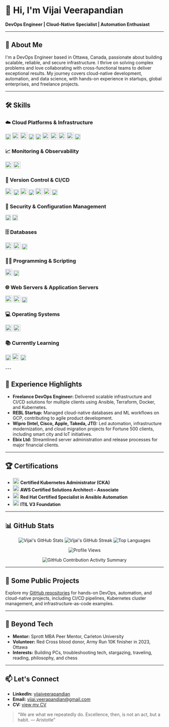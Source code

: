 # 👋 Hi, I'm Vijai Veerapandian

**DevOps Engineer | Cloud-Native Specialist | Automation Enthusiast**

---

## 🚀 About Me

I'm a DevOps Engineer based in Ottawa, Canada, passionate about building scalable, reliable, and secure infrastructure. I thrive on solving complex problems and love collaborating with cross-functional teams to deliver exceptional results. My journey covers cloud-native development, automation, and data science, with hands-on experience in startups, global enterprises, and freelance projects.

---

## 🛠️ Skills

### ☁️ Cloud Platforms & Infrastructure
<p>
  <img src="https://img.shields.io/badge/AWS-232F3E?style=flat&logo=amazonaws&logoColor=white" alt="AWS" height="18"/>
  <img src="https://cdn.jsdelivr.net/gh/devicons/devicon/icons/googlecloud/googlecloud-original.svg" alt="GCP" width="22"/>
  <img src="https://cdn.jsdelivr.net/gh/devicons/devicon/icons/azure/azure-original.svg" alt="Azure" width="22"/>
  <img src="https://img.shields.io/badge/vSphere-073042?style=flat&logo=vmware&logoColor=white" alt="VMware vSphere" height="18"/>
  <img src="https://img.shields.io/badge/Proxmox-333333?logo=proxmox&logoColor=E57000&style=flat" alt="Proxmox" height="18"/>
  <img src="https://cdn.jsdelivr.net/gh/devicons/devicon/icons/ansible/ansible-original.svg" alt="Ansible" width="22"/>
  <img src="https://cdn.jsdelivr.net/gh/devicons/devicon/icons/terraform/terraform-original.svg" alt="Terraform" width="22"/>
  <img src="https://cdn.jsdelivr.net/gh/devicons/devicon/icons/docker/docker-original.svg" alt="Docker" width="22"/>
  <img src="https://cdn.jsdelivr.net/gh/devicons/devicon/icons/kubernetes/kubernetes-plain.svg" alt="Kubernetes" width="22"/>
  <img src="https://img.shields.io/badge/Helm-0F1689?logo=helm&logoColor=white&style=flat" alt="Helm" height="18"/>
</p>

### 📈 Monitoring & Observability
<p>
  <img src="https://cdn.jsdelivr.net/gh/devicons/devicon/icons/prometheus/prometheus-original.svg" alt="Prometheus" width="22"/>
  <img src="https://cdn.jsdelivr.net/gh/devicons/devicon/icons/grafana/grafana-original.svg" alt="Grafana" width="22"/>
</p>

### 🔄 Version Control & CI/CD
<p>
  <img src="https://cdn.jsdelivr.net/gh/devicons/devicon/icons/git/git-original.svg" alt="Git" width="22"/>
  <img src="https://img.shields.io/badge/GitHub-181717?style=flat&logo=github&logoColor=white" alt="GitHub" height="18"/>
  <img src="https://cdn.jsdelivr.net/gh/devicons/devicon/icons/gitlab/gitlab-original.svg" alt="GitLab" width="22"/>
  <img src="https://img.shields.io/badge/GitHub%20Actions-2088FF?logo=githubactions&logoColor=white&style=flat" alt="GitHub Actions" height="18"/>
  <img src="https://cdn.jsdelivr.net/gh/devicons/devicon/icons/bitbucket/bitbucket-original.svg" alt="Bitbucket" width="22"/>
  <img src="https://cdn.jsdelivr.net/gh/devicons/devicon/icons/jenkins/jenkins-original.svg" alt="Jenkins" width="22"/>
  <img src="https://img.shields.io/badge/Flux%20CD-0066FF?logo=flux&logoColor=white&style=flat" alt="Flux CD" height="18"/>
</p>

### 🔐 Security & Configuration Management
<p>
  <img src="https://img.shields.io/badge/Vault-000000?logo=vault&logoColor=white&style=flat" alt="Vault" height="18"/>
  <img src="https://img.shields.io/badge/SOPS-303030?logo=gnuprivacyguard&logoColor=white&style=flat" alt="SOPS" height="18"/>
</p>

### 🗄️ Databases
<p>
  <img src="https://cdn.jsdelivr.net/gh/devicons/devicon/icons/mysql/mysql-original.svg" alt="MySQL" width="22"/>
  <img src="https://cdn.jsdelivr.net/gh/devicons/devicon/icons/mongodb/mongodb-original.svg" alt="MongoDB" width="22"/>
  <img src="https://img.shields.io/badge/MS%20SQL-CC2927?logo=microsoftsqlserver&logoColor=white&style=flat" alt="MS SQL" height="18"/>
</p>

### 👨‍💻 Programming & Scripting
<p>
  <img src="https://cdn.jsdelivr.net/gh/devicons/devicon/icons/python/python-original.svg" alt="Python" width="22"/>
  <img src="https://img.shields.io/badge/Shell-4EAA25?style=flat&logo=gnubash&logoColor=white" alt="Shell" height="18"/>
</p>

### 🌐 Web Servers & Application Servers
<p>
  <img src="https://cdn.jsdelivr.net/gh/devicons/devicon/icons/apache/apache-original.svg" alt="Apache" width="22"/>
  <img src="https://cdn.jsdelivr.net/gh/devicons/devicon/icons/nginx/nginx-original.svg" alt="nginx" width="22"/>
  <img src="https://img.shields.io/badge/IIS-0078D6?logo=microsoft&logoColor=white&style=flat" alt="IIS" height="18"/>
</p>

### 💻 Operating Systems
<p>
  <img src="https://cdn.jsdelivr.net/gh/devicons/devicon/icons/linux/linux-original.svg" alt="Linux" width="22"/>
  <img src="https://cdn.jsdelivr.net/gh/devicons/devicon/icons/windows8/windows8-original.svg" alt="Windows" width="22"/>
</p>

### 📚 Currently Learning
<p>
  <img src="https://img.shields.io/badge/Argo%20CD-EF7B4D?logo=argo&logoColor=white&style=flat" alt="Argo CD" height="18"/>
  <img src="https://cdn.jsdelivr.net/gh/devicons/devicon/icons/go/go-original.svg" alt="Go" width="22"/>
  <img src="https://img.shields.io/badge/CKAD-326CE5?logo=kubernetes&logoColor=white&style=flat" alt="CKAD" height="18"/>
</p>
---

## 💼 Experience Highlights

- **Freelance DevOps Engineer:** Delivered scalable infrastructure and CI/CD solutions for multiple clients using Ansible, Terraform, Docker, and Kubernetes.
- **REBL Startup:** Managed cloud-native databases and ML workflows on GCP, contributing to agile product development.
- **Wipro (Intel, Cisco, Apple, Takeda, JTI):** Led automation, infrastructure modernization, and cloud migration projects for Fortune 500 clients, including smart city and IoT initiatives.
- **Ebix Ltd:** Streamlined server administration and release processes for major financial clients.

---

## 🏆 Certifications

- <img src="https://cdn.jsdelivr.net/gh/devicons/devicon/icons/kubernetes/kubernetes-plain.svg" width="20"/> **Certified Kubernetes Administrator (CKA)**
- <img src="https://cdn.jsdelivr.net/gh/devicons/devicon/icons/amazonwebservices/amazonwebservices-original-wordmark.svg" width="20"/> **AWS Certified Solutions Architect – Associate**
- <img src="https://cdn.jsdelivr.net/gh/devicons/devicon/icons/ansible/ansible-original.svg" width="20"/> **Red Hat Certified Specialist in Ansible Automation**
- <img src="https://img.icons8.com/color/48/000000/certificate.png" width="20"/> **ITIL V3 Foundation**

---

## 📊 GitHub Stats

<p align="center">
  <img src="https://github-readme-stats.vercel.app/api?username=vijai-veerapandian&show_icons=true&theme=tokyonight" alt="Vijai's GitHub Stats" />
  <img src="https://github-readme-streak-stats.herokuapp.com/?user=vijai-veerapandian&theme=tokyonight" alt="Vijai's GitHub Streak" />
  <img src="https://github-readme-stats.vercel.app/api/top-langs/?username=vijai-veerapandian&layout=compact&theme=tokyonight" alt="Top Languages" />
</p>
<p align="center">
  <img src="https://komarev.com/ghpvc/?username=vijai-veerapandian&color=blue" alt="Profile Views" />
</p>
<p align="center">
  <img src="https://github-profile-summary-cards.vercel.app/api/cards/profile-details?username=vijai-veerapandian&theme=github_dark" alt="GitHub Contribution Activity Summary" />
</p>

---

## 🌱 Some Public Projects

Explore my [GitHub repositories](https://github.com/vijai-veerapandian) for hands-on DevOps, automation, and cloud-native projects, including CI/CD pipelines, Kubernetes cluster management, and infrastructure-as-code examples.

---

## 🌟 Beyond Tech

- **Mentor:** Sprott MBA Peer Mentor, Carleton University
- **Volunteer:** Red Cross blood donor, Army Run 10K finisher in 2023, Ottawa
- **Interests:** Building PCs, troubleshooting tech, stargazing, traveling, reading, philosophy, and chess

---

## 📫 Let's Connect

- **LinkedIn:** [vijaiveerapandian](https://www.linkedin.com/in/vijaiveerapandian)
- **Email:** vijai.veerapandian@gmail.com
- **CV:** [view my CV](./cv/CV-Vijai.pdf)

> “We are what we repeatedly do. Excellence, then, is not an act, but a habit. — Aristotle”
